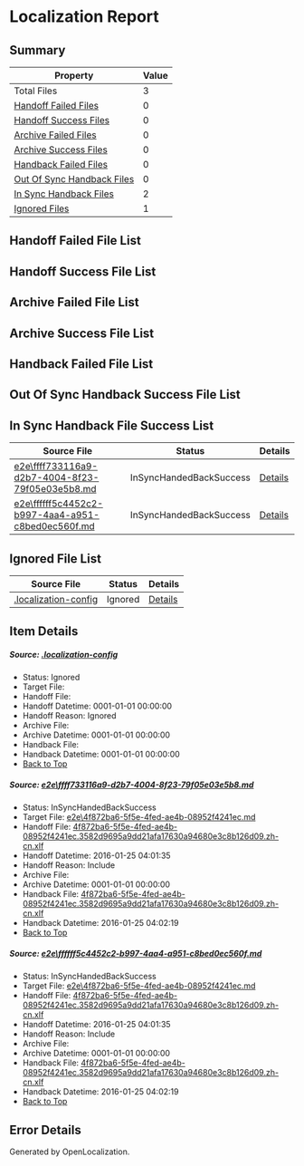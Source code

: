 # <a name='report-top'></a> Localization Report

## Summary
 Property | Value 
 -------- | ----- 
 Total Files | 3
[ Handoff Failed Files ](#handoff-failed-list)| 0
[ Handoff Success Files ](#handoff-success-list)| 0
[ Archive Failed Files ](#archive-failed-list)| 0
[ Archive Success Files ](#archive-success-list)| 0
[ Handback Failed Files ](#handback-failed-list)| 0
[ Out Of Sync Handback Files ](#outofsync-handback-success-list)| 0
[ In Sync Handback Files ](#insync-handback-success-list)| 2
[ Ignored Files ](#ignored-list)| 1

## <a name='handoff-failed-list'></a> Handoff Failed File List

## <a name='handoff-success-list'></a> Handoff Success File List

## <a name='archive-failed-list'></a> Archive Failed File List

## <a name='archive-success-list'></a> Archive Success File List

## <a name='handback-failed-list'></a> Handback Failed File List

## <a name='outofsync-handback-success-list'></a> Out Of Sync Handback Success File List

## <a name='insync-handback-success-list'></a> In Sync Handback File Success List
 Source File | Status | Details 
 ----------- | ------ | ------- 
 [e2e\ffff733116a9-d2b7-4004-8f23-79f05e03e5b8.md](https://github.com/OpenLocalizationTest/oltest/blob/0c7a275038d587bd1e72ba610e36d909c4c16996/e2e/ffff733116a9-d2b7-4004-8f23-79f05e03e5b8.md) | InSyncHandedBackSuccess | [Details](#04400b534cda6bca1d6f0fc7762f6d789d40c47f1)
 [e2e\ffffff5c4452c2-b997-4aa4-a951-c8bed0ec560f.md](https://github.com/OpenLocalizationTest/oltest/blob/0c7a275038d587bd1e72ba610e36d909c4c16996/e2e/ffffff5c4452c2-b997-4aa4-a951-c8bed0ec560f.md) | InSyncHandedBackSuccess | [Details](#04400b534cda6bca1d6f0fc7762f6d789d40c47f2)

## <a name='ignored-list'></a> Ignored File List
 Source File | Status | Details 
 ----------- | ------ | ------- 
 [.localization-config](https://github.com/OpenLocalizationTest/oltest/blob/0c7a275038d587bd1e72ba610e36d909c4c16996/.localization-config) | Ignored | [Details](#e4725be8631cbe979bbe0fa8b97cd75f1fd41d4d0)

## Item Details
##### <a name='e4725be8631cbe979bbe0fa8b97cd75f1fd41d4d0'></a> Source: [.localization-config](https://github.com/OpenLocalizationTest/oltest/blob/0c7a275038d587bd1e72ba610e36d909c4c16996/.localization-config)
* Status: Ignored
* Target File: 
* Handoff File: 
* Handoff Datetime: 0001-01-01 00:00:00
* Handoff Reason: Ignored
* Archive File: 
* Archive Datetime: 0001-01-01 00:00:00
* Handback File: 
* Handback Datetime: 0001-01-01 00:00:00
* [Back to Top](#report-top)

##### <a name='04400b534cda6bca1d6f0fc7762f6d789d40c47f1'></a> Source: [e2e\ffff733116a9-d2b7-4004-8f23-79f05e03e5b8.md](https://github.com/OpenLocalizationTest/oltest/blob/0c7a275038d587bd1e72ba610e36d909c4c16996/e2e/ffff733116a9-d2b7-4004-8f23-79f05e03e5b8.md)
* Status: InSyncHandedBackSuccess
* Target File: [e2e\4f872ba6-5f5e-4fed-ae4b-08952f4241ec.md](https://github.com/OpenLocalizationTestOrg/oltest.zh-cn/blob/b08efb5037e9e0de23719c7e55a31f8132510bfe/e2e/4f872ba6-5f5e-4fed-ae4b-08952f4241ec.md)
* Handoff File: [4f872ba6-5f5e-4fed-ae4b-08952f4241ec.3582d9695a9dd21afa17630a94680e3c8b126d09.zh-cn.xlf](https://github.com/OpenLocalizationTestOrg/olhandoff/blob/edc167c13b7933011032f418179e713bfda96518/ol-handoff/OpenLocalizationTestOrg/oltest.zh-cn/qimu/4f872ba6-5f5e-4fed-ae4b-08952f4241ec.3582d9695a9dd21afa17630a94680e3c8b126d09.zh-cn.xlf)
* Handoff Datetime: 2016-01-25 04:01:35
* Handoff Reason: Include
* Archive File: 
* Archive Datetime: 0001-01-01 00:00:00
* Handback File: [4f872ba6-5f5e-4fed-ae4b-08952f4241ec.3582d9695a9dd21afa17630a94680e3c8b126d09.zh-cn.xlf](https://github.com/OpenLocalizationTestOrg/olhandback/blob/d4c6f1d6144b98f4131c1d6c4da83af88f256078/ol-handback/OpenLocalizationTestOrg/oltest.zh-cn/qimu/4f872ba6-5f5e-4fed-ae4b-08952f4241ec.3582d9695a9dd21afa17630a94680e3c8b126d09.zh-cn.xlf)
* Handback Datetime: 2016-01-25 04:02:19
* [Back to Top](#report-top)

##### <a name='04400b534cda6bca1d6f0fc7762f6d789d40c47f2'></a> Source: [e2e\ffffff5c4452c2-b997-4aa4-a951-c8bed0ec560f.md](https://github.com/OpenLocalizationTest/oltest/blob/0c7a275038d587bd1e72ba610e36d909c4c16996/e2e/ffffff5c4452c2-b997-4aa4-a951-c8bed0ec560f.md)
* Status: InSyncHandedBackSuccess
* Target File: [e2e\4f872ba6-5f5e-4fed-ae4b-08952f4241ec.md](https://github.com/OpenLocalizationTestOrg/oltest.zh-cn/blob/b08efb5037e9e0de23719c7e55a31f8132510bfe/e2e/4f872ba6-5f5e-4fed-ae4b-08952f4241ec.md)
* Handoff File: [4f872ba6-5f5e-4fed-ae4b-08952f4241ec.3582d9695a9dd21afa17630a94680e3c8b126d09.zh-cn.xlf](https://github.com/OpenLocalizationTestOrg/olhandoff/blob/edc167c13b7933011032f418179e713bfda96518/ol-handoff/OpenLocalizationTestOrg/oltest.zh-cn/qimu/4f872ba6-5f5e-4fed-ae4b-08952f4241ec.3582d9695a9dd21afa17630a94680e3c8b126d09.zh-cn.xlf)
* Handoff Datetime: 2016-01-25 04:01:35
* Handoff Reason: Include
* Archive File: 
* Archive Datetime: 0001-01-01 00:00:00
* Handback File: [4f872ba6-5f5e-4fed-ae4b-08952f4241ec.3582d9695a9dd21afa17630a94680e3c8b126d09.zh-cn.xlf](https://github.com/OpenLocalizationTestOrg/olhandback/blob/d4c6f1d6144b98f4131c1d6c4da83af88f256078/ol-handback/OpenLocalizationTestOrg/oltest.zh-cn/qimu/4f872ba6-5f5e-4fed-ae4b-08952f4241ec.3582d9695a9dd21afa17630a94680e3c8b126d09.zh-cn.xlf)
* Handback Datetime: 2016-01-25 04:02:19
* [Back to Top](#report-top)


## Error Details

Generated by OpenLocalization.
